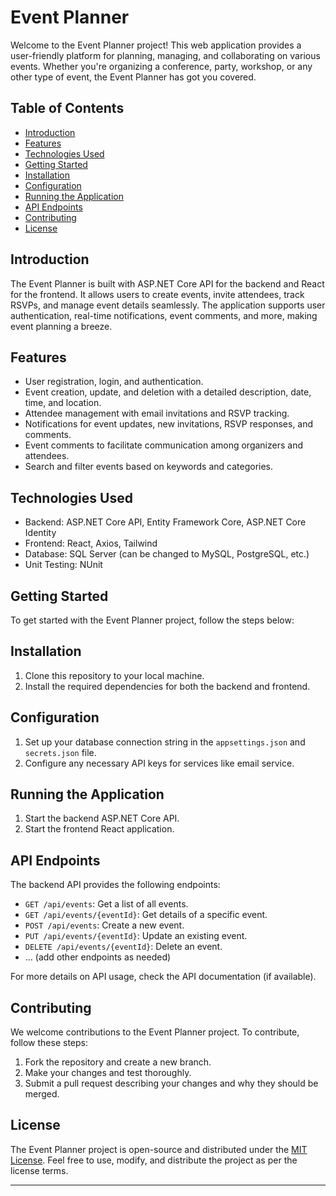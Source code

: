 # Event Planner

Welcome to the Event Planner project! This web application provides a user-friendly platform for planning, managing, and collaborating on various events. Whether you're organizing a conference, party, workshop, or any other type of event, the Event Planner has got you covered.

## Table of Contents

- [Introduction](#Introduction)
- [Features](#Features)
- [Technologies Used](#technologies-used)
- [Getting Started](#getting-started)
- [Installation](#installation)
- [Configuration](#configuration)
- [Running the Application](#running-the-application)
- [API Endpoints](#api-endpoints)
- [Contributing](#contributing)
- [License](#license)

## Introduction

The Event Planner is built with ASP.NET Core API for the backend and React for the frontend. It allows users to create events, invite attendees, track RSVPs, and manage event details seamlessly. The application supports user authentication, real-time notifications, event comments, and more, making event planning a breeze.

## Features

- User registration, login, and authentication.
- Event creation, update, and deletion with a detailed description, date, time, and location.
- Attendee management with email invitations and RSVP tracking.
- Notifications for event updates, new invitations, RSVP responses, and comments.
- Event comments to facilitate communication among organizers and attendees.
- Search and filter events based on keywords and categories.

## Technologies Used

- Backend: ASP.NET Core API, Entity Framework Core, ASP.NET Core Identity
- Frontend: React, Axios, Tailwind
- Database: SQL Server (can be changed to MySQL, PostgreSQL, etc.)
- Unit Testing: NUnit

## Getting Started

To get started with the Event Planner project, follow the steps below:

## Installation

1. Clone this repository to your local machine.
2. Install the required dependencies for both the backend and frontend.

## Configuration

1. Set up your database connection string in the `appsettings.json` and `secrets.json` file.
2. Configure any necessary API keys for services like email service.

## Running the Application

1. Start the backend ASP.NET Core API.
2. Start the frontend React application.

## API Endpoints

The backend API provides the following endpoints:

- `GET /api/events`: Get a list of all events.
- `GET /api/events/{eventId}`: Get details of a specific event.
- `POST /api/events`: Create a new event.
- `PUT /api/events/{eventId}`: Update an existing event.
- `DELETE /api/events/{eventId}`: Delete an event.
- ... (add other endpoints as needed)

For more details on API usage, check the API documentation (if available).

## Contributing

We welcome contributions to the Event Planner project. To contribute, follow these steps:

1. Fork the repository and create a new branch.
2. Make your changes and test thoroughly.
3. Submit a pull request describing your changes and why they should be merged.

## License

The Event Planner project is open-source and distributed under the [MIT License](LICENSE). Feel free to use, modify, and distribute the project as per the license terms.

---
